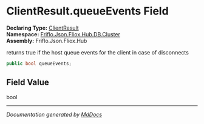 ﻿<!--  
  <auto-generated>   
    The contents of this file were generated by a tool.  
    Changes to this file may be list if the file is regenerated  
  </auto-generated>   
-->

# ClientResult.queueEvents Field

**Declaring Type:** [ClientResult](../index.md)  
**Namespace:** [Friflo.Json.Fliox.Hub.DB.Cluster](../../index.md)  
**Assembly:** Friflo.Json.Fliox.Hub

 returns true if the host queue events for the client in case of disconnects 

```csharp
public bool queueEvents;
```

## Field Value

bool

___

*Documentation generated by [MdDocs](https://github.com/ap0llo/mddocs)*
